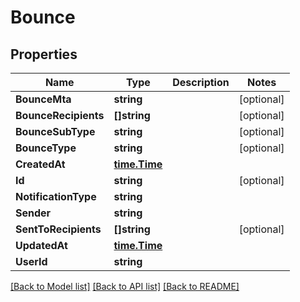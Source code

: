 # Bounce

## Properties

Name | Type | Description | Notes
------------ | ------------- | ------------- | -------------
**BounceMta** | **string** |  | [optional] 
**BounceRecipients** | **[]string** |  | [optional] 
**BounceSubType** | **string** |  | [optional] 
**BounceType** | **string** |  | [optional] 
**CreatedAt** | [**time.Time**](time.Time) |  | 
**Id** | **string** |  | [optional] 
**NotificationType** | **string** |  | 
**Sender** | **string** |  | 
**SentToRecipients** | **[]string** |  | [optional] 
**UpdatedAt** | [**time.Time**](time.Time) |  | 
**UserId** | **string** |  | 

[[Back to Model list]](../README#documentation-for-models) [[Back to API list]](../README#documentation-for-api-endpoints) [[Back to README]](../README)


